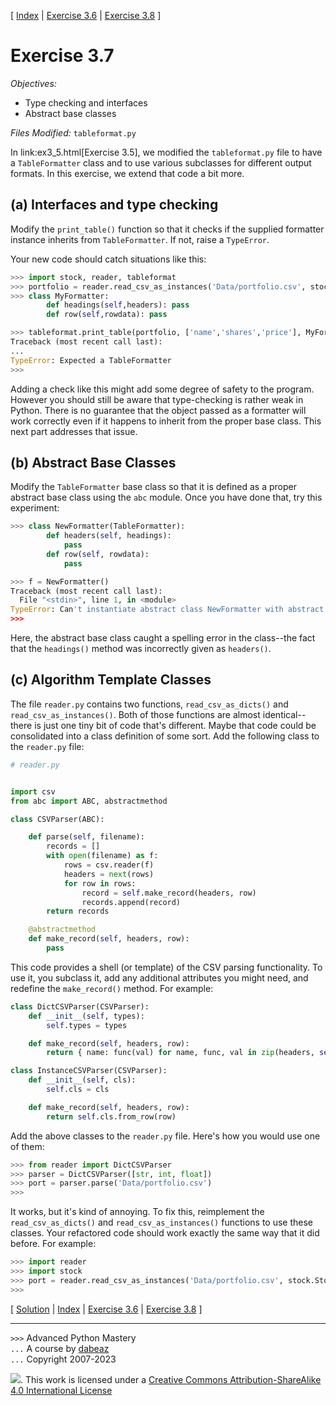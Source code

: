 \[ [Index](index.md) | [Exercise 3.6](ex3_6.md) | [Exercise 3.8](ex3_8.md) \]

# Exercise 3.7

*Objectives:*

- Type checking and interfaces
- Abstract base classes

*Files Modified:* `tableformat.py`

In link:ex3_5.html[Exercise 3.5], we modified the `tableformat.py` file to have a `TableFormatter`
class and to use various subclasses for different output formats.  In this exercise, we extend that
code a bit more.

## (a) Interfaces and type checking

Modify the `print_table()` function  so that it checks if the
supplied formatter instance inherits from `TableFormatter`.  If
not, raise a `TypeError`.

Your new code should catch situations like this:

```python
>>> import stock, reader, tableformat
>>> portfolio = reader.read_csv_as_instances('Data/portfolio.csv', stock.Stock)
>>> class MyFormatter:
        def headings(self,headers): pass
        def row(self,rowdata): pass

>>> tableformat.print_table(portfolio, ['name','shares','price'], MyFormatter())
Traceback (most recent call last):
...
TypeError: Expected a TableFormatter
>>> 
```

Adding a check like this might add some degree of safety to the program.   However you should
still be aware that type-checking is rather weak in Python.  There is no guarantee that the
object passed as a formatter will work correctly even if it happens to inherit from the
proper base class.  This next part addresses that issue.

## (b) Abstract Base Classes

Modify the `TableFormatter` base class so that it is defined as a proper
abstract base class using the `abc` module.   Once you have done that, try
this experiment:

```python
>>> class NewFormatter(TableFormatter):
        def headers(self, headings):
            pass
        def row(self, rowdata):
            pass

>>> f = NewFormatter()
Traceback (most recent call last):
  File "<stdin>", line 1, in <module>
TypeError: Can't instantiate abstract class NewFormatter with abstract methods headings
>>> 
```

Here, the abstract base class caught a spelling error in the class--the fact that
the `headings()` method was incorrectly given as `headers()`.

## (c) Algorithm Template Classes

The file `reader.py` contains two functions, `read_csv_as_dicts()` and `read_csv_as_instances()`.
Both of those functions are almost identical--there is just one tiny bit of code that's
different.  Maybe that code could be consolidated into a class definition of some sort.
Add the following class to the `reader.py` file:

```python
# reader.py


import csv
from abc import ABC, abstractmethod

class CSVParser(ABC):

    def parse(self, filename):
        records = []
        with open(filename) as f:
            rows = csv.reader(f)
            headers = next(rows)
            for row in rows:
                record = self.make_record(headers, row)
                records.append(record)
        return records

    @abstractmethod
    def make_record(self, headers, row):
        pass
```

This code provides a shell (or template) of the CSV parsing functionality.   To use it, you subclass it, add
any additional attributes you might need, and redefine the `make_record()` method. For example:

```python
class DictCSVParser(CSVParser):
    def __init__(self, types):
        self.types = types

    def make_record(self, headers, row):
        return { name: func(val) for name, func, val in zip(headers, self.types, row) }

class InstanceCSVParser(CSVParser):
    def __init__(self, cls):
        self.cls = cls

    def make_record(self, headers, row):
        return self.cls.from_row(row)
```

Add the above classes to the `reader.py` file.  Here's how you would use one of them:

```python
>>> from reader import DictCSVParser
>>> parser = DictCSVParser([str, int, float])
>>> port = parser.parse('Data/portfolio.csv')
>>>
```

It works, but it's kind of annoying.  To fix this, reimplement the `read_csv_as_dicts()` and
`read_csv_as_instances()` functions to use these classes.   Your refactored code should work
exactly the same way that it did before.  For example:

```python
>>> import reader
>>> import stock
>>> port = reader.read_csv_as_instances('Data/portfolio.csv', stock.Stock)
>>>
```

\[ [Solution](soln3_7.md) | [Index](index.md) | [Exercise 3.6](ex3_6.md) | [Exercise 3.8](ex3_8.md) \]

----
`>>>` Advanced Python Mastery  
`...` A course by [dabeaz](https://www.dabeaz.com)  
`...` Copyright 2007-2023  

![](https://i.creativecommons.org/l/by-sa/4.0/88x31.png). This work is licensed under a [Creative Commons Attribution-ShareAlike 4.0 International License](http://creativecommons.org/licenses/by-sa/4.0/)
